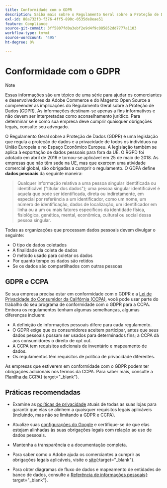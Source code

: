 ```yaml
---
title: Conformidade com o GDPR
description: Saiba mais sobre o Regulamento Geral sobre a Proteção de Dados (GDPR), que é uma legislação que regula a proteção de dados e a privacidade de todos os indivíduos na União Europeia e no Espaço Econômico Europeu.
exl-id: 88a732f3-f376-4ff5-890c-0535de8eae51
feature: Compliance
source-git-commit: 3ff5807fd0a3ebf2e9d4f9c085852dd7777a1103
workflow-type: tm+mt
source-wordcount: '495'
ht-degree: 0%

---
```


# Conformidade com o GDPR

>[!NOTE]
>
>Essas informações são um tópico de uma série para ajudar os comerciantes e desenvolvedores da Adobe Commerce e do Magento Open Source a compreender as implicações do Regulamento Geral sobre a Proteção de Dados (GDPR). As informações destinam-se apenas a fins informativos e não devem ser interpretadas como aconselhamento jurídico. Para determinar se e como sua empresa deve cumprir quaisquer obrigações legais, consulte seu advogado.

O Regulamento Geral sobre a Proteção de Dados (GDPR) é uma legislação que regula a proteção de dados e a privacidade de todos os indivíduos na União Europeia e no Espaço Econômico Europeu. A legislação também se aplica à exportação de dados pessoais para fora da UE. O RGPD foi adotado em abril de 2016 e tornou-se aplicável em 25 de maio de 2018. As empresas que não têm sede na UE, mas que exercem uma atividade comercial global, são obrigadas a cumprir o regulamento. O GDPA define **dados pessoais** da seguinte maneira:

>Qualquer informação relativa a uma pessoa singular identificada ou identificável (&quot;titular dos dados&quot;); uma pessoa singular identificável é aquela que pode ser identificada, direta ou indiretamente, em especial por referência a um identificador, como um nome, um número de identificação, dados de localização, um identificador em linha ou a um ou mais fatores específicos da identidade física, fisiológica, genética, mental, econômica, cultural ou social dessa pessoa singular.

Todas as organizações que processam dados pessoais devem divulgar o seguinte:

- O tipo de dados coletados
- A finalidade da coleta de dados
- O método usado para coletar os dados
- Por quanto tempo os dados são retidos
- Se os dados são compartilhados com outras pessoas

## GDPR e CCPA

Se sua empresa precisa estar em conformidade com o GDPR e a [Lei de Privacidade do Consumidor da Califórnia (CCPA)](../getting-started/compliance-ccpa.md), você pode usar parte do trabalho do seu programa de conformidade com o GDPR para a CCPA. Embora os regulamentos tenham algumas semelhanças, algumas diferenças incluem:

- A definição de informações pessoais difere para cada regulamento.
- O GDPR exige que os consumidores aceitem participar, antes que seus dados pessoais possam ser usados para determinados fins; a CCPA dá aos consumidores o direito de opt out.
- A CCPA tem requisitos adicionais de inventário e mapeamento de dados.
- Os regulamentos têm requisitos de política de privacidade diferentes.

As empresas que estiverem em conformidade com o GDPR podem ter obrigações adicionais nos termos da CCPA. Para saber mais, consulte a [Planilha da CCPA][3]{:target=&quot;_blank&quot;}.

## Práticas recomendadas

- Examine as [políticas de privacidade](../getting-started/privacy-policy.md) atuais de todas as suas lojas para garantir que elas se alinhem a quaisquer requisitos legais aplicáveis (incluindo, mas não se limitando a GDPR e CCPA).

- Atualize suas [configurações do Google](../merchandising-promotions/google-tools.md#google-privacy-settings) e certifique-se de que elas estejam alinhadas às suas obrigações legais com relação ao uso de dados pessoais.

- Mantenha a transparência e a documentação completa.

- Para saber como o Adobe ajuda os comerciantes a cumprir as obrigações legais aplicáveis, visite o [site][1]{:target=&quot;_blank&quot;}.

- Para obter diagramas de fluxo de dados e mapeamento de entidades de banco de dados, consulte a [Referência de informações pessoais][2]{: target=&quot;_blank&quot;}.

[1]: https://business.adobe.com/privacy/general-data-protection-regulation.html
[2]: https://experienceleague.adobe.com/docs/commerce-operations/security-and-compliance/reference/data-m2.html?lang=pt-BR
[3]: https://oag.ca.gov/system/files/attachments/press_releases/CCPA%20Fact%20Sheet%20%2800000002%29.pdf
